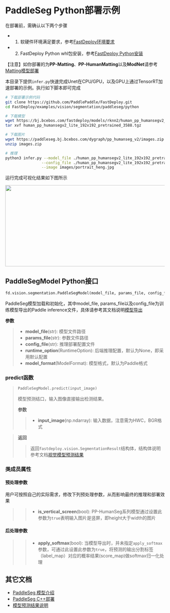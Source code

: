 # PaddleSeg Python部署示例

在部署前，需确认以下两个步骤

- 1. 软硬件环境满足要求，参考[FastDeploy环境要求](../../../../../../docs/cn/build_and_install/rknpu2.md)  
- 2. FastDeploy Python whl包安装，参考[FastDeploy Python安装](../../../../../../docs/cn/build_and_install/download_prebuilt_libraries.md)

【注意】如你部署的为**PP-Matting**、**PP-HumanMatting**以及**ModNet**请参考[Matting模型部署](../../../matting)

本目录下提供`infer.py`快速完成Unet在CPU/GPU，以及GPU上通过TensorRT加速部署的示例。执行如下脚本即可完成

```bash
# 下载部署示例代码
git clone https://github.com/PaddlePaddle/FastDeploy.git
cd FastDeploy/examples/vision/segmentation/paddleseg/python

# 下载模型
wget https://bj.bcebos.com/fastdeploy/models/rknn2/human_pp_humansegv2_lite_192x192_pretrained_3588.tgz
tar xvf human_pp_humansegv2_lite_192x192_pretrained_3588.tgz

# 下载图片
wget https://paddleseg.bj.bcebos.com/dygraph/pp_humanseg_v2/images.zip
unzip images.zip

# 推理
python3 infer.py --model_file ./human_pp_humansegv2_lite_192x192_pretrained_3588/human_pp_humansegv2_lite_192x192_pretrained_3588.rknn \
                --config_file ./human_pp_humansegv2_lite_192x192_pretrained_3588/deploy.yaml \
                --image images/portrait_heng.jpg
```

运行完成可视化结果如下图所示
<div  align="center">  
<img src="https://user-images.githubusercontent.com/16222477/191712880-91ae128d-247a-43e0-b1e3-cafae78431e0.jpg", width=512px, height=256px />
</div>

## PaddleSegModel Python接口

```python
fd.vision.segmentation.PaddleSegModel(model_file, params_file, config_file, runtime_option=None, model_format=ModelFormat.PADDLE)
```

PaddleSeg模型加载和初始化，其中model_file, params_file以及config_file为训练模型导出的Paddle inference文件，具体请参考其文档说明[模型导出](https://github.com/PaddlePaddle/PaddleSeg/blob/release/2.6/docs/model_export_cn.md)

**参数**

> * **model_file**(str): 模型文件路径
> * **params_file**(str): 参数文件路径
> * **config_file**(str): 推理部署配置文件
> * **runtime_option**(RuntimeOption): 后端推理配置，默认为None，即采用默认配置
> * **model_format**(ModelFormat): 模型格式，默认为Paddle格式

### predict函数

> ```python
> PaddleSegModel.predict(input_image)
> ```
>
> 模型预测结口，输入图像直接输出检测结果。
>
> **参数**
>
> > * **input_image**(np.ndarray): 输入数据，注意需为HWC，BGR格式

> **返回**
>
> > 返回`fastdeploy.vision.SegmentationResult`结构体，结构体说明参考文档[视觉模型预测结果](../../../../../docs/api/vision_results/)

### 类成员属性
#### 预处理参数
用户可按照自己的实际需求，修改下列预处理参数，从而影响最终的推理和部署效果

> > * **is_vertical_screen**(bool): PP-HumanSeg系列模型通过设置此参数为`true`表明输入图片是竖屏，即height大于width的图片

#### 后处理参数
> > * **apply_softmax**(bool): 当模型导出时，并未指定`apply_softmax`参数，可通过此设置此参数为`true`，将预测的输出分割标签（label_map）对应的概率结果(score_map)做softmax归一化处理

## 其它文档

- [PaddleSeg 模型介绍](..)
- [PaddleSeg C++部署](../cpp)
- [模型预测结果说明](../../../../../docs/api/vision_results/)
